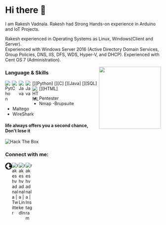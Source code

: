 <h1 align="Left"> Hi there 👋 </h1>
<p align="centre"> I am Rakesh Vadnala. Rakesh had Strong Hands-on experience in Arduino and IoT Projects.</p>

   <p align="left">Rakesh experienced in Operating Systems as Linux, Windows(Client and Server).</br> Experienced with Windows Server 2016 (Active Directory Domain Services, Group Policies, DNS, IIS, DFS, WDS, Hyper-V, and DHCP). Experienced with Cent OS 7 (Administration).
   </p>
<img align="right" src="https://avatars.sololearn.com/8acbfd1a-9689-4d80-90ee-6a73d8e23dee.jpg" height="200" width="200" >

<h3 align="left"> Language & Skills </h3>
[<img align="left" alt="Python" width="22px" src="https://www.sololearn.com/Icons/Courses/1073.png" />][Python]
[<img align="left" alt="C" width="22px" src="https://www.sololearn.com/Icons/Courses/1089.png" />][C]
[<img align="left" alt="Java" width="22px" src="https://www.sololearn.com/Icons/Courses/1068.png" />][Java]
[<img align="left" alt="Java" width="22px" src="https://www.sololearn.com/Icons/Courses/1060.png" />][SQL]
[<img align="left" alt="HTML" width="22px" src="https://www.sololearn.com/Icons/Courses/1014.png" />][HTML]
 <br />

- Pentester 
- Nmap
-Brupsuite
- Maltego
- WireShark

<h4 align="Left">life always offers you a second chance, Don't lose it</h4>

<img src="http://www.hackthebox.eu/badge/image/146863" alt="Hack The Box">

### Connect with me:

[<img align="left" alt="rakeshvadnala.online" width="22px" src="https://raw.githubusercontent.com/iconic/open-iconic/master/svg/globe.svg" />][website]
[<img align="left" alt="rakeshvadnala | Twitter" width="22px" src="https://cdn.jsdelivr.net/npm/simple-icons@v3/icons/twitter.svg" />][twitter]
[<img align="left" alt="rakeshvadnala | LinkedIn" width="22px" src="https://cdn.jsdelivr.net/npm/simple-icons@v3/icons/linkedin.svg" />][linkedin]
[<img align="left" alt="rakeshvadnala | Instagram" width="22px" src="https://cdn.jsdelivr.net/npm/simple-icons@v3/icons/instagram.svg" />][instagram]
<br />

[Python]: https://storage.googleapis.com/programminghub/certificate%2F1598690435715.jpg
[C]: https://www.sololearn.com/Certificate/1089-1170667/jpg
[Java]: https://www.sololearn.com/Certificate/1068-1170667/jpg
[SQL]: https://www.sololearn.com/Certificate/1060-1170667/jpg
[HTML]: https://www.sololearn.com/Certificate/1014-1170667/jpg
[website]: https://rakeshvadnala.online
[twitter]: https://twitter.com/rakeshvadnala
[instagram]: https://instagram.com/rakeshvadnala
[linkedin]: https://linkedin.com/in/rakeshvadnala
   
